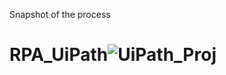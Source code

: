 Snapshot of the process
# RPA_UiPath![UiPath_Proj](https://user-images.githubusercontent.com/92154705/174179076-a9a0eecf-9995-4fb6-b762-4f68ff8fb1e1.png)
